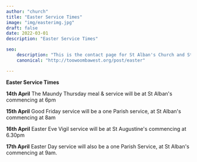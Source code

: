```yaml
---
author: "church"
title: "Easter Service Times"
image: "img/easterimg.jpg"
draft: false
date: 2022-03-01
description: "Easter Service Times"

seo: 
    description: "This is the contact page for St Alban's Church and St Augustine's Church Toowoomba"
    canonical: "http://toowoombawest.org/post/easter"

---
```


**Easter Service Times**

**14th April**
The Maundy Thursday meal & service will be at St Alban's commencing at 6pm

**15th April**
Good Friday service will be a one Parish service, at St Alban's commencing at 8am

**16th April**
Easter Eve Vigil service will be at St Augustine's commencing at 6.30pm

**17th April**
Easter Day service will also be a one Parish Service, at St Alban's commencing at 9am.